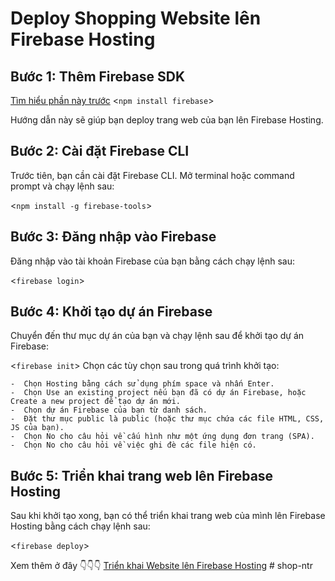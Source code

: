 # Deploy Shopping Website lên Firebase Hosting

## Bước 1: Thêm Firebase SDK
[Tìm hiểu phần này trước](https://firebase.google.com/docs/web/setup?hl=en&authuser=0&_gl=1*1i27qx4*_ga*MjEzMjgzNTg4OC4xNzM2MjMwMzkw*_ga_CW55HF8NVT*MTczNzY0MzkwNi4yNi4xLjE3Mzc2NDQ5MDYuMS4wLjA.)
<`npm install firebase`>

Hướng dẫn này sẽ giúp bạn deploy trang web của bạn lên Firebase Hosting.

## Bước 2: Cài đặt Firebase CLI

Trước tiên, bạn cần cài đặt Firebase CLI. Mở terminal hoặc command prompt và chạy lệnh sau:

<`npm install -g firebase-tools`>

## Bước 3: Đăng nhập vào Firebase

Đăng nhập vào tài khoản Firebase của bạn bằng cách chạy lệnh sau:

<`firebase login`>

## Bước 4: Khởi tạo dự án Firebase

Chuyển đến thư mục dự án của bạn và chạy lệnh sau để khởi tạo dự án Firebase:

<`firebase init`>
Chọn các tùy chọn sau trong quá trình khởi tạo:

    -  Chọn Hosting bằng cách sử dụng phím space và nhấn Enter.
    -  Chọn Use an existing project nếu bạn đã có dự án Firebase, hoặc Create a new project để tạo dự án mới.
    -  Chọn dự án Firebase của bạn từ danh sách.
    -  Đặt thư mục public là public (hoặc thư mục chứa các file HTML, CSS, JS của bạn).
    -  Chọn No cho câu hỏi về cấu hình như một ứng dụng đơn trang (SPA).
    -  Chọn No cho câu hỏi về việc ghi đè các file hiện có.

## Bước 5: Triển khai trang web lên Firebase Hosting

Sau khi khởi tạo xong, bạn có thể triển khai trang web của mình lên Firebase Hosting bằng cách chạy lệnh sau:

<`firebase deploy`>

Xem thêm ở đây 👇👇👇
[Triển khai Website lên Firebase Hosting](https://www.youtube.com/watch?v=Ez7e99RS_jw&pp=ygUYZGVwbG95IHdlYiBsw6puIGZpcmViYXNl)
#   s h o p - n t r  
 